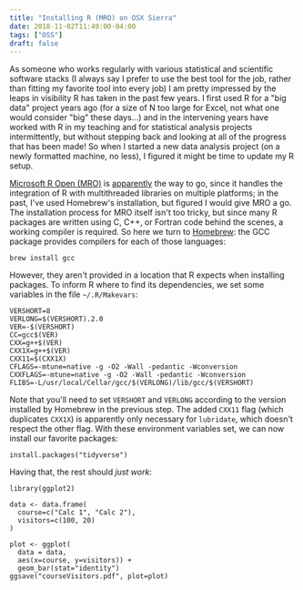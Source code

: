 ```yaml
---
title: "Installing R (MRO) on OSX Sierra"
date: 2018-11-02T11:49:00-04:00
tags: ["OSS"]
draft: false
---
```


As someone who works regularly with various statistical and scientific software stacks (I always say I prefer to use the best tool for the job, rather than fitting my favorite tool into every job) I am pretty impressed by the leaps in visibility R has taken in the past few years.
I first used R for a "big data" project years ago (for a size of N too large for Excel, not what one would consider "big" these days...) and in the intervening years have worked with R in my teaching and for statistical analysis projects intermittently, but without stepping back and looking at all of the progress that has been made!
So when I started a new data analysis project (on a newly formatted machine, no less), I figured it might be time to update my R setup.

[Microsoft R Open (MRO)](https://mran.microsoft.com/open) is [apparently](https://www.r-bloggers.com/a-data-scientists-perspective-on-microsoft-r/) the way to go, since it handles the integration of R with multithreaded libraries on multiple platforms; in the past, I've used Homebrew's installation, but figured I would give MRO a go.
The installation process for MRO itself isn't too tricky, but since many R packages are written using C, C++, or Fortran code behind the scenes, a working compiler is required.
So here we turn to [Homebrew](https://brew.sh/): the GCC package provides compilers for each of those languages:

```
brew install gcc
```

However, they aren't provided in a location that R expects when installing packages.
To inform R where to find its dependencies, we set some variables in the file `~/.R/Makevars`:

```
VERSHORT=8
VERLONG=$(VERSHORT).2.0
VER=-$(VERSHORT)
CC=gcc$(VER)
CXX=g++$(VER)
CXX1X=g++$(VER)
CXX11=$(CXX1X)
CFLAGS=-mtune=native -g -O2 -Wall -pedantic -Wconversion
CXXFLAGS=-mtune=native -g -O2 -Wall -pedantic -Wconversion
FLIBS=-L/usr/local/Cellar/gcc/$(VERLONG)/lib/gcc/$(VERSHORT)
```

Note that you'll need to set `VERSHORT` and `VERLONG` according to the version installed by Homebrew in the previous step.
The added `CXX11` flag (which duplicates `CXX1X`) is apparently only necessary for `lubridate`, which doesn't respect the other flag.
With these environment variables set, we can now install our favorite packages:

```
install.packages("tidyverse")
```

Having that, the rest should *just work*:

```
library(ggplot2)

data <- data.frame(
  course=c("Calc 1", "Calc 2"),
  visitors=c(100, 20)
)

plot <- ggplot(
  data = data,
  aes(x=course, y=visitors)) +
  geom_bar(stat="identity")
ggsave("courseVisitors.pdf", plot=plot)
```
